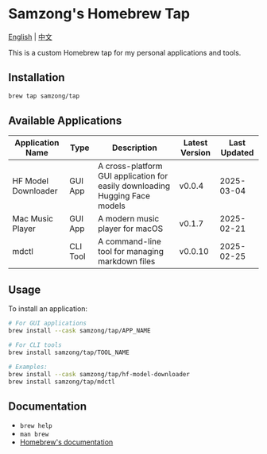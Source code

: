 # Samzong's Homebrew Tap

[English](README.md) | [中文](README_zh.md)

This is a custom Homebrew tap for my personal applications and tools.

## Installation

```bash
brew tap samzong/tap
```

## Available Applications

| Application Name | Type | Description | Latest Version | Last Updated |
|-----------------|------|-------------|----------------|--------------|
| HF Model Downloader | GUI App | A cross-platform GUI application for easily downloading Hugging Face models | v0.0.4 | 2025-03-04 |
| Mac Music Player | GUI App | A modern music player for macOS | v0.1.7 | 2025-02-21 |
| mdctl | CLI Tool | A command-line tool for managing markdown files | v0.0.10 | 2025-02-25 |

## Usage

To install an application:

```bash
# For GUI applications
brew install --cask samzong/tap/APP_NAME

# For CLI tools
brew install samzong/tap/TOOL_NAME

# Examples:
brew install --cask samzong/tap/hf-model-downloader
brew install samzong/tap/mdctl
```

## Documentation

- `brew help`
- `man brew`
- [Homebrew's documentation](https://docs.brew.sh)
